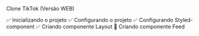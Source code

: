 Clone TikTok (Versão WEB)

✅ Inicializando o projeto
✅ Configurando o projeto
✅ Configurando Styled-component
✅ Criando componente Layout
🔧 Criando componente Feed